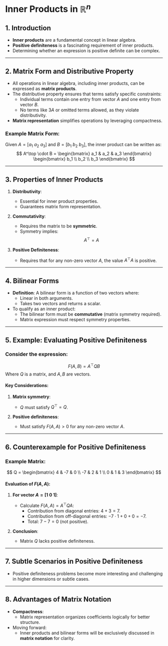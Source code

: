# Inner Products in $\mathbb{R}^n$

## 1. Introduction

- **Inner products** are a fundamental concept in linear algebra.
- **Positive definiteness** is a fascinating requirement of inner products.
- Determining whether an expression is positive definite can be complex.

---

## 2. Matrix Form and Distributive Property

- All operations in linear algebra, including inner products, can be expressed as **matrix products**.
- The distributive property ensures that terms satisfy specific constraints:
    - Individual terms contain one entry from vector $A$ and one entry from vector $B$.
    - No terms like $3A$ or omitted terms allowed, as they violate distributivity.
- **Matrix representation** simplifies operations by leveraging compactness.

### Example Matrix Form:
Given $A = [a_1\ a_2\ a_3]$ and $B = [b_1\ b_2\ b_3]$, the inner product can be written as:
$$
A^\top \cdot B = 
\begin{bmatrix}
a_1 & a_2 & a_3
\end{bmatrix}
\begin{bmatrix}
b_1 \\ b_2 \\ b_3
\end{bmatrix}
$$

---

## 3. Properties of Inner Products

1. **Distributivity**:
    - Essential for inner product properties.
    - Guarantees matrix form representation.

2. **Commutativity**:
    - Requires the matrix to be **symmetric**.
    - Symmetry implies:
        $$
        A^\top = A
        $$

3. **Positive Definiteness**:
    - Requires that for any non-zero vector $A$, the value $A^\top A$ is positive.

---

## 4. Bilinear Forms

- **Definition**: A bilinear form is a function of two vectors where:
    - Linear in both arguments.
    - Takes two vectors and returns a scalar.
- To qualify as an inner product:
    - The bilinear form must be **commutative** (matrix symmetry required).
    - Matrix expression must respect symmetry properties.

---

## 5. Example: Evaluating Positive Definiteness

### Consider the expression:
$$
F(A, B) = A^\top Q B
$$
Where $Q$ is a matrix, and $A, B$ are vectors.

#### Key Considerations:
1. **Matrix symmetry**:
    - $Q$ must satisfy $Q^\top = Q$.

2. **Positive definiteness**:
    - Must satisfy $F(A, A) > 0$ for any non-zero vector $A$.

---

## 6. Counterexample for Positive Definiteness

### Example Matrix:
$$
Q = 
\begin{bmatrix}
4 & -7 & 0 \\
-7 & 2 & 1 \\
0 & 1 & 3
\end{bmatrix}
$$

#### Evaluation of $F(A, A)$:
1. **For vector $A = [1\ 0\ 1]$**:
    - Calculate $F(A, A) = A^\top Q A$:
        - Contribution from diagonal entries: $4 + 3 = 7$.
        - Contribution from off-diagonal entries: $-7 \cdot 1 + 0 + 0 = -7$.
        - Total: $7 - 7 = 0$ (not positive).

2. **Conclusion**:
    - Matrix $Q$ lacks positive definiteness.

---

## 7. Subtle Scenarios in Positive Definiteness

- Positive definiteness problems become more interesting and challenging in higher dimensions or subtle cases.

---

## 8. Advantages of Matrix Notation

- **Compactness**:
    - Matrix representation organizes coefficients logically for better structure.
- Moving forward:
    - Inner products and bilinear forms will be exclusively discussed in **matrix notation** for clarity.


